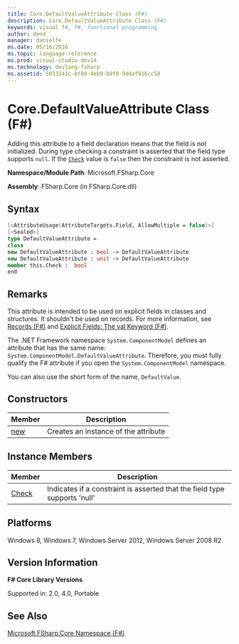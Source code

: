 ```yaml
---
title: Core.DefaultValueAttribute Class (F#)
description: Core.DefaultValueAttribute Class (F#)
keywords: visual f#, f#, functional programming
author: dend
manager: danielfe
ms.date: 05/16/2016
ms.topic: language-reference
ms.prod: visual-studio-dev14
ms.technology: devlang-fsharp
ms.assetid: 5033241c-8f88-4eb9-b9f8-9ddaf916cc58 
---
```


# Core.DefaultValueAttribute Class (F#)

Adding this attribute to a field declaration means that the field is not initialized. During type checking a constraint is asserted that the field type supports `null`. If the [`Check`](https://msdn.microsoft.com/library/3a317377-d5ac-45d8-85f7-5262a2f7029f) value is `false` then the constraint is not asserted.

**Namespace/Module Path**: Microsoft.FSharp.Core

**Assembly**: FSharp.Core (in FSharp.Core.dll)


## Syntax

```fsharp
[<AttributeUsage(AttributeTargets.Field, AllowMultiple = false)>]
[<Sealed>]
type DefaultValueAttribute =
class
new DefaultValueAttribute : bool -> DefaultValueAttribute
new DefaultValueAttribute : unit -> DefaultValueAttribute
member this.Check :  bool
end
```

## Remarks
This attribute is intended to be used on explicit fields in classes and structures. It shouldn't be used on records. For more information, see [Records &#40;F&#35;&#41;](Records-%5BFSharp%5D.md) and [Explicit Fields: The val Keyword &#40;F&#35;&#41;](Explicit-Fields-The-val-Keyword-%5BFSharp%5D.md).

The .NET Framework namespace `System.ComponentModel` defines an attribute that has the same name:  `System.ComponentModel.DefaultValueAttribute`. Therefore, you must fully qualify the F# attribute if you open the `System.ComponentModel` namespace.

You can also use the short form of the name, `DefaultValue`.


## Constructors


|Member|Description|
|------|-----------|
|[new](https://msdn.microsoft.com/library/14c22e07-b5a8-40fe-9363-30d397b09c44)|Creates an instance of the attribute|

## Instance Members


|Member|Description|
|------|-----------|
|[Check](https://msdn.microsoft.com/library/3a317377-d5ac-45d8-85f7-5262a2f7029f)|Indicates if a constraint is asserted that the field type supports 'null'|

## Platforms
Windows 8, Windows 7, Windows Server 2012, Windows Server 2008 R2


## Version Information
**F# Core Library Versions**

Supported in: 2.0, 4.0, Portable

## See Also
[Microsoft.FSharp.Core Namespace &#40;F&#35;&#41;](Microsoft.FSharp.Core-Namespace-%5BFSharp%5D.md)
